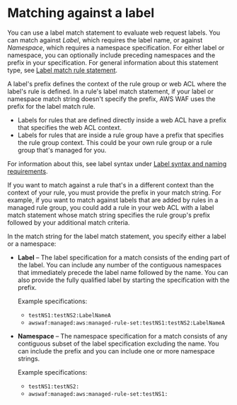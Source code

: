 # Matching against a label<a name="waf-rule-label-match"></a>

You can use a label match statement to evaluate web request labels\. You can match against *Label*, which requires the label name, or against *Namespace*, which requires a namespace specification\. For either label or namespace, you can optionally include preceding namespaces and the prefix in your specification\. For general information about this statement type, see [Label match rule statement](waf-rule-statement-type-label-match.md)\. 

A label's prefix defines the context of the rule group or web ACL where the label's rule is defined\. In a rule's label match statement, if your label or namespace match string doesn't specify the prefix, AWS WAF uses the prefix for the label match rule\. 
+ Labels for rules that are defined directly inside a web ACL have a prefix that specifies the web ACL context\. 
+ Labels for rules that are inside a rule group have a prefix that specifies the rule group context\. This could be your own rule group or a rule group that's managed for you\. 

For information about this, see label syntax under [Label syntax and naming requirements](waf-rule-label-requirements.md)\. 

If you want to match against a rule that's in a different context than the context of your rule, you must provide the prefix in your match string\. For example, if you want to match against labels that are added by rules in a managed rule group, you could add a rule in your web ACL with a label match statement whose match string specifies the rule group's prefix followed by your additional match criteria\. 

In the match string for the label match statement, you specify either a label or a namespace: 
+ **Label** – The label specification for a match consists of the ending part of the label\. You can include any number of the contiguous namespaces that immediately precede the label name followed by the name\. You can also provide the fully qualified label by starting the specification with the prefix\. 

  Example specifications:
  + `testNS1:testNS2:LabelNameA`
  + `awswaf:managed:aws:managed-rule-set:testNS1:testNS2:LabelNameA`

   
+ **Namespace** – The namespace specification for a match consists of any contiguous subset of the label specification excluding the name\. You can include the prefix and you can include one or more namespace strings\. 

  Example specifications: 
  + `testNS1:testNS2:`
  + `awswaf:managed:aws:managed-rule-set:testNS1:`